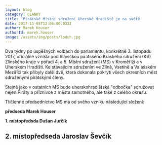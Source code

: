```yaml
---
layout: blog
category: CLANKY
title: 'Pirátské Místní sdružení Uherské Hradiště je na světě'
date: 2017-11-05T12:06:00.032Z
author: Marek Houser
authorId: marek.houser
image: /assets/img/posts/loduh.jpg
---
```

Dva týdny po úspěšných volbách do parlamentu, konkrétně 3. listopadu 2017, oficiálně vznikla pod hlavičkou pirátského Kraského sdružení (KS) Zlínského kraje v pořadí 4. a 5. Místní sdružení (MS) v Kroměříži a v Uherském Hradišti. Ke stávajícím sdružením ve Zlíně, Vsetíně a Valašském Meziříčí tak přibyly další dvě, která dokonala pokrytí všech okresních měst sdruženými pirátskými členy.

Stejně jako v ostatních MS bude uherskohradišťská "odbočka" sdružovat nejen Piráty a příznivce z města samotného, ale také z celého okresu.

Tříčlenné předsednictvo MS má od svého vzniku následující složení:

**předseda Marek Houser**

**1. místopředsda Dušan Jurčík**

**2. místopředseda Jaroslav Ševčík**
---
